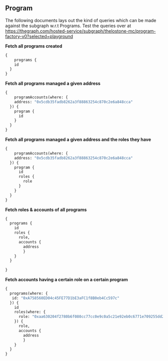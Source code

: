 ## Program

The following documents lays out the kind of queries which can be made against the subgraph w.r.t Programs.
Test the queries over at https://thegraph.com/hosted-service/subgraph/thelostone-mc/program-factory-v0?selected=playground


**Fetch all programs created**

```graphql
{
	programs {
    id
  }
}
```

**Fetch all programs managed a given address**

```graphql
{
	programAccounts(where: {
    address: "0x5cdb35fadb8262a3f88863254c870c2e6a848cca"
  }) {
    program {
      id
    }
  }
}
```


**Fetch all programs managed a given address and the roles they have**
```graphql
{
	programAccounts(where: {
    address: "0x5cdb35fadb8262a3f88863254c870c2e6a848cca"
  }) {
    program {
      id
      roles {
        role
      }
    }
  }
}
```


**Fetch roles & accounts of all programs**
```graphql
{
  programs {
    id
    roles {
      role,
      accounts {
      	address
    	}
    }
  }
  
}
```


**Fetch accounts having a certain role on a certain program**
```graphql
{
  programs(where: {
   id: "0xA758560ED04c45FE77D1bE3aFC1f8B0eb4Cc597c"
  }) {
    id
    roles(where: {
      role: "0xaa630204f2780b6f080cc77cc0e9c0a5c21e92eb0c6771e709255dd27d6de132"
    }) {
      role,
      accounts {
      	address
    	}
    }
  }
}
```